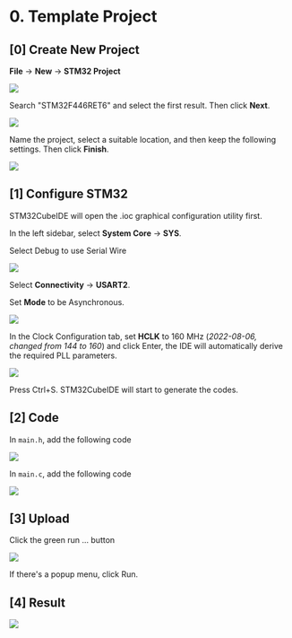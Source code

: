 # 0. Template Project

## \[0] Create New Project

**File** -> **New** -> **STM32 Project**

![](<../.gitbook/assets/image (32).png>)



Search "STM32F446RET6" and select the first result. Then click **Next**.

![](<../.gitbook/assets/image (62).png>)



Name the project, select a suitable location, and then keep the following settings. Then click **Finish**.

![](<../.gitbook/assets/image (44).png>)



## \[1] Configure STM32

STM32CubeIDE will open the .ioc graphical configuration utility first.

In the left sidebar, select **System Core** -> **SYS**.

Select Debug to use Serial Wire

![](<../.gitbook/assets/image (113).png>)



Select **Connectivity** -> **USART2**.

Set **Mode** to be Asynchronous.

![](<../.gitbook/assets/image (26).png>)



In the Clock Configuration tab, set **HCLK** to 160 MHz (_2022-08-06, changed from 144 to 160_) and click Enter, the IDE will automatically derive the required PLL parameters.

![](<../.gitbook/assets/image (76).png>)



Press Ctrl+S. STM32CubeIDE will start to generate the codes.



## \[2] Code

In `main.h`, add the following code

![](<../.gitbook/assets/image (2) (1).png>)



In `main.c`, add the following code

![](<../.gitbook/assets/image (99).png>)



## \[3] Upload

Click the green run ... button

![](<../.gitbook/assets/image (67).png>)



If there's a popup menu, click Run.



## \[4] Result

![](<../.gitbook/assets/image (122).png>)

